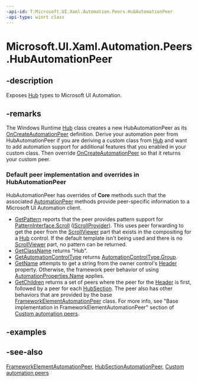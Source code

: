 ```yaml
---
-api-id: T:Microsoft.UI.Xaml.Automation.Peers.HubAutomationPeer
-api-type: winrt class
---
```


<!-- Class syntax.
public class HubAutomationPeer : Windows.UI.Xaml.Automation.Peers.FrameworkElementAutomationPeer, Windows.UI.Xaml.Automation.Peers.IHubAutomationPeer
-->

# Microsoft.UI.Xaml.Automation.Peers.HubAutomationPeer

## -description
Exposes [Hub](../microsoft.ui.xaml.controls/hub.md) types to Microsoft UI Automation.

## -remarks
The Windows Runtime  [Hub](../microsoft.ui.xaml.controls/hub.md) class creates a new HubAutomationPeer as its [OnCreateAutomationPeer](../microsoft.ui.xaml/uielement_oncreateautomationpeer_1478162674.md) definition. Derive your automation peer from HubAutomationPeer if you are deriving a custom class from [Hub](../microsoft.ui.xaml.controls/hub.md) and want to add automation support for additional features that you enabled in your custom class. Then override [OnCreateAutomationPeer](../microsoft.ui.xaml/uielement_oncreateautomationpeer_1478162674.md) so that it returns your custom peer.

### Default peer implementation and overrides in **HubAutomationPeer**

HubAutomationPeer has overrides of **Core** methods such that the associated [AutomationPeer](automationpeer.md) methods provide peer-specific information to a Microsoft UI Automation client.

+ [GetPattern](automationpeer_getpattern_1700082720.md) reports that the peer provides pattern support for [PatternInterface.Scroll](patterninterface.md) ([IScrollProvider](../microsoft.ui.xaml.automation.provider/iscrollprovider.md)). This uses peer forwarding to get the peer from the [ScrollViewer](../microsoft.ui.xaml.controls/scrollviewer.md) part that exists in the compositing for a [Hub](../microsoft.ui.xaml.controls/hub.md) control. If the default template isn't being used and there is no [ScrollViewer](../microsoft.ui.xaml.controls/scrollviewer.md) part, no pattern can be returned.
+ [GetClassName](automationpeer_getclassname_614238974.md) returns "Hub".
+ [GetAutomationControlType](automationpeer_getautomationcontroltype_1156384152.md) returns [AutomationControlType.Group](automationcontroltype.md).
+ [GetName](automationpeer_getname_1386609741.md) attempts to get a string from the owner control's [Header](../microsoft.ui.xaml.controls/hub_header.md) property. Otherwise, the framework peer behavior of using [AutomationProperties.Name](/windows/winui/api/microsoft.ui.xaml.automation.automationproperties) applies.
+ [GetChildren](automationpeer_getchildren_555647254.md) returns a set of peers where the peer for the [Header](../microsoft.ui.xaml.controls/hub_header.md) is first, followed by a peer for each [HubSection](../microsoft.ui.xaml.controls/hubsection.md).
The peer also has other behaviors that are provided by the base [FrameworkElementAutomationPeer](frameworkelementautomationpeer.md) class. For more info, see "Base implementation in FrameworkElementAutomationPeer" section of [Custom automation peers](/windows/uwp/accessibility/custom-automation-peers).

## -examples

## -see-also
[FrameworkElementAutomationPeer](frameworkelementautomationpeer.md), [HubSectionAutomationPeer](hubsectionautomationpeer.md), [Custom automation peers](/windows/uwp/accessibility/custom-automation-peers)
